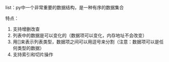 list：py中一个非常重要的数据结构，是一种有序的数据集合

特点：
1. 支持增删改查
2. 列表中的数据是可以变化的（数据项可以变化，内存地址不会改变）
3. 用[]来表示列表类型，数据项之间可以用逗号来分割（注意：数据项可以是任何类型的数据）
4. 支持索引和切片操作